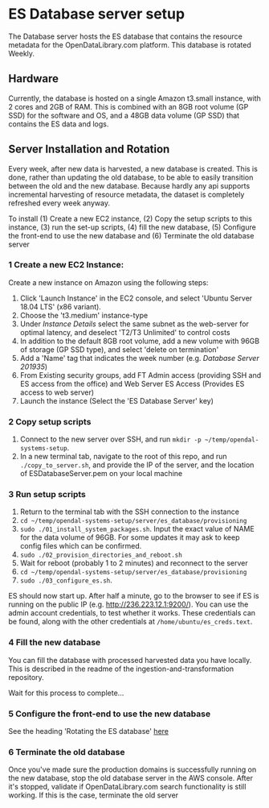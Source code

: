 # ES Database server setup
The Database server hosts the ES database that contains the resource metadata
for the OpenDataLibrary.com platform. This database is rotated Weekly.

## Hardware
Currently, the database is hosted on a single Amazon t3.small instance, with
2 cores and 2GB of RAM. This is combined with an 8GB root volume (GP SSD) for
the software and OS, and a 48GB data volume (GP SSD) that contains the ES data
and logs.

## Server Installation and Rotation
Every week, after new data is harvested, a new database is created. This is
done, rather than updating the old database, to be able to easily transition
between the old and the new database. Because hardly any api supports
incremental harvesting of resource metadata, the dataset is completely
refreshed every week anyway.

To install (1) Create a new EC2 instance, (2) Copy the setup scripts to this
instance, (3) run the set-up scripts, (4) fill the new database,
(5) Configure the front-end to use the new database and (6) Terminate the old
database server

### 1 Create a new EC2 Instance:
Create a new instance on Amazon using the following steps:

1. Click 'Launch Instance' in the EC2 console, and select 'Ubuntu Server 18.04
LTS' (x86 variant).
2. Choose the 't3.medium' instance-type
3. Under _Instance Details_ select the same subnet as the web-server for
optimal latency, and deselect 'T2/T3 Unlimited' to control costs
4. In addition to the default 8GB root volume, add a new volume with 96GB of
storage (GP SSD type), and select 'delete on termination'
5. Add a 'Name' tag that indicates the week number (e.g.
_Database Server 201935_)
6. From Existing security groups, add FT Admin access (providing SSH and ES
access from the office) and Web Server ES Access (Provides ES access to web
server)
7. Launch the instance (Select the 'ES Database Server' key)

### 2 Copy setup scripts
1. Connect to the new server over SSH, and run
`mkdir -p ~/temp/opendal-systems-setup`.
2. In a new terminal tab, navigate to the root of this repo, and run
`./copy_to_server.sh`, and provide the IP of the server, and the location of
ESDatabaseServer.pem on your local machine

### 3 Run setup scripts
1. Return to the terminal tab with the SSH connection to the instance
2. `cd ~/temp/opendal-systems-setup/server/es_database/provisioning`
3. `sudo ./01_install_system_packages.sh`. Input the exact value of NAME for
the data volume of 96GB. For some updates it may ask to keep config files
which can be confirmed.
4. `sudo ./02_provision_directories_and_reboot.sh`
5. Wait for reboot (probably 1 to 2 minutes) and reconnect to the server
6. `cd ~/temp/opendal-systems-setup/server/es_database/provisioning`
7. `sudo ./03_configure_es.sh`.

ES should now start up. After half a minute, go to the browser to see if ES is
running on the public IP (e.g. http://236.223.12.1:9200/). You can use the
admin account credentials, to test whether it works. These credentials can be
found, along with the other credentials at `/home/ubuntu/es_creds.text`.

### 4 Fill the new database
You can fill the database with processed harvested data you have locally. This
is described in the readme of the ingestion-and-transformation repository.

Wait for this process to complete...

### 5 Configure the front-end to use the new database
See the heading 'Rotating the ES database' [here](../web/README.md)

### 6 Terminate the old database
Once you've made sure the production domains is successfully running on the new
database, stop the old database server in the AWS console. After it's stopped,
validate if OpenDataLibrary.com search functionality is still working. If this
is the case, terminate the old server
